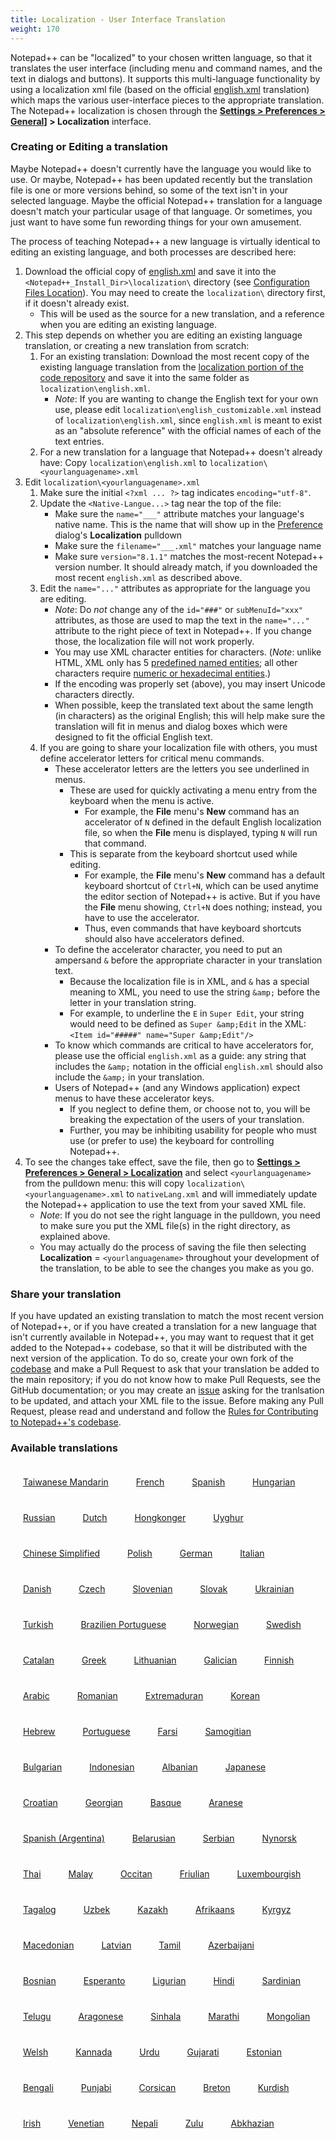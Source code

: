 ```yaml
---
title: Localization - User Interface Translation
weight: 170
---
```


Notepad++ can be "localized" to your chosen written language, so that it translates the user interface (including menu and command names, and the text in dialogs and buttons).  It supports this multi-language functionality by using a localization xml file (based on the official [english.xml](https://github.com/notepad-plus-plus/notepad-plus-plus/blob/master/PowerEditor/installer/nativeLang/english.xml) translation) which maps the various user-interface pieces to the appropriate translation.  The Notepad++ localization is chosen through the **[Settings > Preferences > General](../preferences/#general)] > Localization** interface.

### Creating or Editing a translation

Maybe Notepad++ doesn't currently have the language you would like to use.  Or maybe, Notepad++ has been updated recently but the translation file is one or more versions behind, so some of the text isn't in your selected language.  Maybe the official Notepad++ translation for a language doesn't match your particular usage of that language.  Or sometimes, you just want to have some fun rewording things for your own amusement.

The process of teaching Notepad++ a new language is virtually identical to editing an existing language, and both processes are described here:

1. Download the official copy of [english.xml](https://github.com/notepad-plus-plus/notepad-plus-plus/blob/master/PowerEditor/installer/nativeLang/english.xml) and save it into the `<Notepad++_Install_Dir>\localization\` directory (see [Configuration Files Location](../config-files/#configuration-files-location)).  You may need to create the `localization\` directory first, if it doesn't already exist.
    * This will be used as the source for a new translation, and a reference when you are editing an existing language.
3. This step depends on whether you are editing an existing language translation, or creating a new translation from scratch:
    1. For an existing translation: Download the most recent copy of the existing language translation from the [localization portion of the code repository](https://github.com/notepad-plus-plus/notepad-plus-plus/tree/master/PowerEditor/installer/nativeLang) and save it into the same folder as `localization\english.xml`.
        * _Note_: If you are wanting to change the English text for your own use, please edit `localization\english_customizable.xml` instead of `localization\english.xml`, since `english.xml` is meant to exist as an "absolute reference" with the official names of each of the text entries.
    2. For a new translation for a language that Notepad++ doesn't already have: Copy `localization\english.xml` to `localization\<yourlanguagename>.xml`
4. Edit `localization\<yourlanguagename>.xml`
    1. Make sure the initial `<?xml ... ?>` tag indicates `encoding="utf-8"`.
    2. Update the `<Native-Langue...>` tag near the top of the file:
        * Make sure the `name="___"` attribute matches your language's native name.  This is the name that will show up in the [Preference](../preferences/#general) dialog's **Localization** pulldown
        * Make sure the `filename="___.xml"` matches your language name
        * Make sure `version="8.1.1"` matches the most-recent Notepad++ version number.  It should already match, if you downloaded the most recent `english.xml` as described above.
    3. Edit the `name="..."` attributes as appropriate for the language you are editing.
        * _Note_: Do _not_ change any of the `id="###"` or `subMenuId="xxx"` attributes, as those are used to map the text in the `name="..."` attribute to the right piece of text in Notepad++.  If you change those, the localization file will not work properly.
        * You may use XML character entities for characters.  (_Note_: unlike HTML, XML only has 5 [predefined named entities](https://en.wikipedia.org/wiki/List_of_XML_and_HTML_character_entity_references#Predefined_entities_in_XML "XML Entity List"); all other characters require [numeric or hexadecimal entities](https://en.wikipedia.org/wiki/List_of_XML_and_HTML_character_entity_references#Character_reference_overview).)
        * If the encoding was properly set (above), you may insert Unicode characters directly.
        * When possible, keep the translated text about the same length (in characters) as the original English; this will help make sure the translation will fit in menus and dialog boxes which were designed to fit the official English text.
    4. If you are going to share your localization file with others, you must define accelerator letters for critical menu commands.
        - These accelerator letters are the letters you see underlined in menus.
            - These are used for quickly activating a menu entry from the keyboard when the menu is active.
                - For example, the **File** menu's **New** command has an accelerator of `N` defined in the default English localization file, so when the **File** menu is displayed, typing `N` will run that command.
            - This is separate from the keyboard shortcut used while editing.
                - For example, the **File** menu's **New** command has a default keyboard shortcut of `Ctrl+N`, which can be used anytime the editor section of Notepad++ is active.  But if you have the **File** menu showing, `Ctrl+N` does nothing; instead, you have to use the accelerator.
                - Thus, even commands that have keyboard shortcuts should also have accelerators defined.
        - To define the accelerator character, you need to put an ampersand `&` before the appropriate character in your translation text.
            - Because the localization file is in XML, and `&` has a special meaning to XML, you need to use the string `&amp;` before the letter in your translation string.
            - For example, to underline the `E` in `Super Edit`, your string would need to be defined as `Super &amp;Edit` in the XML: `<Item id="#####" name="Super &amp;Edit"/>`
        - To know which commands are critical to have accelerators for, please use the official `english.xml` as a guide: any string that includes the `&amp;` notation in the official `english.xml` should also include the `&amp;` in your translation.
        - Users of Notepad++ (and any Windows application) expect menus to have these accelerator keys.
            - If you neglect to define them, or choose not to, you will be breaking the expectation of the users of your translation.
            - Further, you may be inhibiting usability for people who must use (or prefer to use) the keyboard for controlling Notepad++.
5. To see the changes take effect, save the file, then go to [**Settings > Preferences > General > Localization**](../preferences/#general) and select `<yourlanguagename>` from the pulldown menu: this will copy `localization\<yourlanguagename>.xml` to `nativeLang.xml` and will immediately update the Notepad++ application to use the text from your saved XML file.
    * _Note_: If you do not see the right language in the pulldown, you need to make sure you put the XML file(s) in the right directory, as explained above.
    * You may actually do the process of saving the file then selecting **Localization** = `<yourlanguagename>` throughout your development of the translation, to be able to see the changes you make as you go.

### Share your translation

If you have updated an existing translation to match the most recent version of Notepad++, or if you have created a translation for a new language that isn't currently available in Notepad++, you may want to request that it get added to the Notepad++ codebase, so that it will be distributed with the next version of the application.  To do so, create your own fork of the [codebase](https://github.com/notepad-plus-plus/notepad-plus-plus/) and make a Pull Request to ask that your translation be added to the main repository; if you do not know how to make Pull Requests, see the GitHub documentation; or you may create an [issue](https://github.com/notepad-plus-plus/notepad-plus-plus/issues) asking for the tranlsation to be updated, and attach your XML file to the issue.  Before making any Pull Request, please read and understand and follow the [Rules for Contributing to Notepad++'s codebase](https://github.com/notepad-plus-plus/notepad-plus-plus/blob/master/CONTRIBUTING.md).

### Available translations

<div>

<div align="center" style="margin: 20px; display: inline-block;">
<a href="https://github.com/notepad-plus-plus/notepad-plus-plus/blob/master/PowerEditor/installer/nativeLang/taiwaneseMandarin.xml" target="_blank"> <img src="/docs/images/flags/fTaiwan.png" alt="" border="0" /><br/> Taiwanese Mandarin</a>
</div>

<div align="center" style="margin: 20px; display: inline-block;">
<a href="https://github.com/notepad-plus-plus/notepad-plus-plus/blob/master/PowerEditor/installer/nativeLang/french.xml" target="_blank"><img src="/docs/images/flags/fFrance.png" alt="" border="0" /><br/> French</a>
</div>

<div align="center" style="margin: 20px; display: inline-block;">
<a href="https://github.com/notepad-plus-plus/notepad-plus-plus/blob/master/PowerEditor/installer/nativeLang/spanish.xml" target="_blank"><img src="/docs/images/flags/fSpain.png" alt="" border="0" /><br/> Spanish</a>
</div>

<div align="center" style="margin: 20px; display: inline-block;">
<a href="https://github.com/notepad-plus-plus/notepad-plus-plus/blob/master/PowerEditor/installer/nativeLang/hungarian.xml" target="_blank"><img src="/docs/images/flags/fHungary.png" alt="" border="0" /><br/> Hungarian</a>
</div>

<div align="center" style="margin: 20px; display: inline-block;">
<a href="https://github.com/notepad-plus-plus/notepad-plus-plus/blob/master/PowerEditor/installer/nativeLang/russian.xml" target="_blank"><img src="/docs/images/flags/fRussia.png" alt="" border="0" /><br/> Russian</a>
</div>

<div align="center" style="margin: 20px; display: inline-block;">
<a href="https://github.com/notepad-plus-plus/notepad-plus-plus/blob/master/PowerEditor/installer/nativeLang/dutch.xml" target="_blank"><img src="/docs/images/flags/fNetherlands.png" alt="" border="0" /><br/> Dutch</a>
</div>

<div align="center" style="margin: 20px; display: inline-block;">
<a href="https://github.com/notepad-plus-plus/notepad-plus-plus/blob/master/PowerEditor/installer/nativeLang/hongKongCantonese.xml" target="_blank"><img src="/docs/images/flags/fHongKong.png" alt="" border="0" /><br/> Hongkonger</a>
</div>

<div align="center" style="margin: 20px; display: inline-block;">
<a href="https://github.com/notepad-plus-plus/notepad-plus-plus/blob/master/PowerEditor/installer/nativeLang/uyghur.xml" target="_blank"><img src="/docs/images/flags/fEastTurkestan.png" alt="" border="0" /><br/> Uyghur</a>
</div>

<div align="center" style="margin: 20px; display: inline-block;">
<a href="https://github.com/notepad-plus-plus/notepad-plus-plus/blob/master/PowerEditor/installer/nativeLang/chineseSimplified.xml" target="_blank"><img src="/docs/images/flags/fChina.png" alt="" border="0" /><br/> Chinese Simplified</a>
</div>

<div align="center" style="margin: 20px; display: inline-block;">
<a href="https://github.com/notepad-plus-plus/notepad-plus-plus/blob/master/PowerEditor/installer/nativeLang/polish.xml" target="_blank"><img src="/docs/images/flags/fPoland.png" alt="" border="0" /><br/> Polish</a>
</div>

<div align="center" style="margin: 20px; display: inline-block;">
<a href="https://github.com/notepad-plus-plus/notepad-plus-plus/blob/master/PowerEditor/installer/nativeLang/german.xml" target="_blank"><img src="/docs/images/flags/fGermany.png" alt="" border="0" /><br/> German</a>
</div>

<div align="center" style="margin: 20px; display: inline-block;">
<a href="https://github.com/notepad-plus-plus/notepad-plus-plus/blob/master/PowerEditor/installer/nativeLang/italian.xml" target="_blank"><img src="/docs/images/flags/fItaly.png" alt="" border="0" /><br/> Italian</a>
</div>

<div align="center" style="margin: 20px; display: inline-block;">
<a href="https://github.com/notepad-plus-plus/notepad-plus-plus/blob/master/PowerEditor/installer/nativeLang/danish.xml" target="_blank"><img src="/docs/images/flags/fDenmark.png" alt="" border="0" /><br/> Danish</a>
</div>

<div align="center" style="margin: 20px; display: inline-block;">
<a href="https://github.com/notepad-plus-plus/notepad-plus-plus/blob/master/PowerEditor/installer/nativeLang/czech.xml" target="_blank"><img src="/docs/images/flags/fCzech.png" alt="" border="0" /><br/> Czech</a>
</div>

<div align="center" style="margin: 20px; display: inline-block;">
<a href="https://github.com/notepad-plus-plus/notepad-plus-plus/blob/master/PowerEditor/installer/nativeLang/slovenian.xml" target="_blank"><img src="/docs/images/flags/fSlovenia.png" alt="" border="0" /><br/> Slovenian</a>
</div>

<div align="center" style="margin: 20px; display: inline-block;">
<a href="https://github.com/notepad-plus-plus/notepad-plus-plus/blob/master/PowerEditor/installer/nativeLang/slovak.xml" target="_blank"><img src="/docs/images/flags/fSlovakia.png" alt="" border="0" /><br/> Slovak</a>
</div>

<div align="center" style="margin: 20px; display: inline-block;">
<a href="https://github.com/notepad-plus-plus/notepad-plus-plus/blob/master/PowerEditor/installer/nativeLang/ukrainian.xml" target="_blank"><img src="/docs/images/flags/fUkraine.png" alt="" border="0" /><br/> Ukrainian</a>
</div>

<div align="center" style="margin: 20px; display: inline-block;">
<a href="https://github.com/notepad-plus-plus/notepad-plus-plus/blob/master/PowerEditor/installer/nativeLang/turkish.xml" target="_blank"><img src="/docs/images/flags/fTurkey.png" alt="" border="0" /><br/> Turkish</a>
</div>

<div align="center" style="margin: 20px; display: inline-block;">
<a href="https://github.com/notepad-plus-plus/notepad-plus-plus/blob/master/PowerEditor/installer/nativeLang/brazilian_portuguese.xml" target="_blank"><img src="/docs/images/flags/fBrazil.png" alt="" border="0" /><br/> Brazilien Portuguese</a>
</div>

<div align="center" style="margin: 20px; display: inline-block;">
<a href="https://github.com/notepad-plus-plus/notepad-plus-plus/blob/master/PowerEditor/installer/nativeLang/norwegian.xml" target="_blank"><img src="/docs/images/flags/fNorway.png" alt="" border="0" /><br/> Norwegian</a>
</div>

<div align="center" style="margin: 20px; display: inline-block;">
<a href="https://github.com/notepad-plus-plus/notepad-plus-plus/blob/master/PowerEditor/installer/nativeLang/swedish.xml" target="_blank"><img src="/docs/images/flags/fSweden.png" alt="" border="0" /><br/> Swedish</a>
</div>

<div align="center" style="margin: 20px; display: inline-block;">
<a href="https://github.com/notepad-plus-plus/notepad-plus-plus/blob/master/PowerEditor/installer/nativeLang/catalan.xml" target="_blank"><img src="/docs/images/flags/fCatalunya.png" alt="" border="0" /><br/> Catalan</a>
</div>

<div align="center" style="margin: 20px; display: inline-block;">
<a href="https://github.com/notepad-plus-plus/notepad-plus-plus/blob/master/PowerEditor/installer/nativeLang/greek.xml" target="_blank"><img src="/docs/images/flags/fGreece.png" alt="" border="0" /><br/> Greek</a>
</div>

<div align="center" style="margin: 20px; display: inline-block;">
<a href="https://github.com/notepad-plus-plus/notepad-plus-plus/blob/master/PowerEditor/installer/nativeLang/lithuanian.xml" target="_blank"><img src="/docs/images/flags/fLithuania.png" alt="" border="0" /><br/> Lithuanian</a>
</div>

<div align="center" style="margin: 20px; display: inline-block;">
<a href="https://github.com/notepad-plus-plus/notepad-plus-plus/blob/master/PowerEditor/installer/nativeLang/galician.xml" target="_blank"><img src="/docs/images/flags/fGalicia.png" alt="" border="0" /><br/> Galician</a>
</div>

<div align="center" style="margin: 20px; display: inline-block;">
<a href="https://github.com/notepad-plus-plus/notepad-plus-plus/blob/master/PowerEditor/installer/nativeLang/finnish.xml" target="_blank"><img src="/docs/images/flags/fFinland.png" alt="" border="0" /><br/> Finnish</a>
</div>


<div align="center" style="margin: 20px; display: inline-block;">
<a href="https://github.com/notepad-plus-plus/notepad-plus-plus/blob/master/PowerEditor/installer/nativeLang/arabic.xml" target="_blank"><img src="/docs/images/flags/fPalestinie.png" alt="" border="0" /><br/> Arabic</a>
</div>


<div align="center" style="margin: 20px; display: inline-block;">
<a href="https://github.com/notepad-plus-plus/notepad-plus-plus/blob/master/PowerEditor/installer/nativeLang/romanian.xml" target="_blank"><img src="/docs/images/flags/fRomania.png" alt="" border="0" /><br/> Romanian</a>
</div>


<div align="center" style="margin: 20px; display: inline-block;">
<a href="https://github.com/notepad-plus-plus/notepad-plus-plus/blob/master/PowerEditor/installer/nativeLang/extremaduran.xml" target="_blank"><img src="/docs/images/flags/fExtremadura.png" alt="" border="0" /><br/> Extremaduran</a>
</div>


<div align="center" style="margin: 20px; display: inline-block;">
<a href="https://github.com/notepad-plus-plus/notepad-plus-plus/blob/master/PowerEditor/installer/nativeLang/korean.xml" target="_blank"><img src="/docs/images/flags/fKorea.png" alt="" border="0" /><br/> Korean</a>
</div>

<div align="center" style="margin: 20px; display: inline-block;">
<a href="https://github.com/notepad-plus-plus/notepad-plus-plus/blob/master/PowerEditor/installer/nativeLang/hebrew.xml" target="_blank"><img src="/docs/images/flags/fIsrael.png" alt="" border="0" /><br/> Hebrew</a>
</div>

<div align="center" style="margin: 20px; display: inline-block;">
<a href="https://github.com/notepad-plus-plus/notepad-plus-plus/blob/master/PowerEditor/installer/nativeLang/portuguese.xml" target="_blank"><img src="/docs/images/flags/fPortugal.png" alt="" border="0" /><br/> Portuguese</a>
</div>

<div align="center" style="margin: 20px; display: inline-block;">
<a href="https://github.com/notepad-plus-plus/notepad-plus-plus/blob/master/PowerEditor/installer/nativeLang/farsi.xml" target="_blank"><img src="/docs/images/flags/fIran.png" alt="" border="0" /><br/> Farsi</a>
</div>

<div align="center" style="margin: 20px; display: inline-block;">
<a href="https://github.com/notepad-plus-plus/notepad-plus-plus/blob/master/PowerEditor/installer/nativeLang/samogitian.xml" target="_blank"><img src="/docs/images/flags/fSamogitia.png" alt="" border="0" /><br/> Samogitian</a>
</div>

<div align="center" style="margin: 20px; display: inline-block;">
<a href="https://github.com/notepad-plus-plus/notepad-plus-plus/blob/master/PowerEditor/installer/nativeLang/bulgarian.xml" target="_blank"><img src="/docs/images/flags/fBulgaria.png" alt="" border="0" /><br/> Bulgarian</a>
</div>

<div align="center" style="margin: 20px; display: inline-block;">
<a href="https://github.com/notepad-plus-plus/notepad-plus-plus/blob/master/PowerEditor/installer/nativeLang/indonesian.xml" target="_blank"><img src="/docs/images/flags/fIndonesia.png" alt="" border="0" /><br/> Indonesian</a>
</div>

<div align="center" style="margin: 20px; display: inline-block;">
<a href="https://github.com/notepad-plus-plus/notepad-plus-plus/blob/master/PowerEditor/installer/nativeLang/albanian.xml" target="_blank"><img src="/docs/images/flags/fAlbania.png" alt="" border="0" /><br/> Albanian</a>
</div>

<div align="center" style="margin: 20px; display: inline-block;">
<a href="https://github.com/notepad-plus-plus/notepad-plus-plus/blob/master/PowerEditor/installer/nativeLang/japanese.xml" target="_blank"><img src="/docs/images/flags/fJapan.png" alt="" border="0" /><br/> Japanese</a>
</div>

<div align="center" style="margin: 20px; display: inline-block;">
<a href="https://github.com/notepad-plus-plus/notepad-plus-plus/blob/master/PowerEditor/installer/nativeLang/croatian.xml" target="_blank"><img src="/docs/images/flags/fCroatia.png" alt="" border="0" /><br/> Croatian</a>
</div>

<div align="center" style="margin: 20px; display: inline-block;">
<a href="https://github.com/notepad-plus-plus/notepad-plus-plus/blob/master/PowerEditor/installer/nativeLang/georgian.xml" target="_blank"><img src="/docs/images/flags/fGeorgia.png" alt="" border="0" /><br/> Georgian</a>
</div>

<div align="center" style="margin: 20px; display: inline-block;">
<a href="https://github.com/notepad-plus-plus/notepad-plus-plus/blob/master/PowerEditor/installer/nativeLang/basque.xml" target="_blank"><img src="/docs/images/flags/fBasque.png" alt="" border="0" /><br/> Basque</a>
</div>

<div align="center" style="margin: 20px; display: inline-block;">
<a href="https://github.com/notepad-plus-plus/notepad-plus-plus/blob/master/PowerEditor/installer/nativeLang/aranese.xml" target="_blank"><img src="/docs/images/flags/fValdAran.png" alt="" border="0" /><br/> Aranese</a>
</div>

<div align="center" style="margin: 20px; display: inline-block;">
<a href="https://github.com/notepad-plus-plus/notepad-plus-plus/blob/master/PowerEditor/installer/nativeLang/spanish_ar.xml" target="_blank"><img src="/docs/images/flags/fArgentine.png" alt="" border="0" /><br/> Spanish (Argentina)</a>
</div>

<div align="center" style="margin: 20px; display: inline-block;">
<a href="https://github.com/notepad-plus-plus/notepad-plus-plus/blob/master/PowerEditor/installer/nativeLang/belarusian.xml" target="_blank"><img src="/docs/images/flags/fBelarus.png" alt="" border="0" /><br/> Belarusian</a>
</div>

<div align="center" style="margin: 20px; display: inline-block;">
<a href="https://github.com/notepad-plus-plus/notepad-plus-plus/blob/master/PowerEditor/installer/nativeLang/serbian.xml" target="_blank"><img src="/docs/images/flags/fSerbia.png" alt="" border="0" /><br/> Serbian</a>
</div>

<div align="center" style="margin: 20px; display: inline-block;">
<a href="https://github.com/notepad-plus-plus/notepad-plus-plus/blob/master/PowerEditor/installer/nativeLang/nynorsk.xml" target="_blank"><img src="/docs/images/flags/fNorway.png" alt="" border="0" /><br/> Nynorsk</a>
</div>

<div align="center" style="margin: 20px; display: inline-block;">
<a href="https://github.com/notepad-plus-plus/notepad-plus-plus/blob/master/PowerEditor/installer/nativeLang/thai.xml" target="_blank"><img src="/docs/images/flags/fThailand.png" alt="" border="0" /><br/> Thai</a>
</div>

<div align="center" style="margin: 20px; display: inline-block;">
<a href="https://github.com/notepad-plus-plus/notepad-plus-plus/blob/master/PowerEditor/installer/nativeLang/malay.xml" target="_blank"><img src="/docs/images/flags/fMalaysia.png" alt="" border="0" /><br/> Malay</a>
</div>

<div align="center" style="margin: 20px; display: inline-block;">
<a href="https://github.com/notepad-plus-plus/notepad-plus-plus/blob/master/PowerEditor/installer/nativeLang/occitan.xml" target="_blank"><img src="/docs/images/flags/fOccitanie.png" alt="" border="0" /><br/> Occitan</a>
</div>

<div align="center" style="margin: 20px; display: inline-block;">
<a href="https://github.com/notepad-plus-plus/notepad-plus-plus/blob/master/PowerEditor/installer/nativeLang/friulian.xml" target="_blank"><img src="/docs/images/flags/fFriuli.png" alt="" border="0" /><br/> Friulian</a>
</div>

<div align="center" style="margin: 20px; display: inline-block;">
<a href="https://github.com/notepad-plus-plus/notepad-plus-plus/blob/master/PowerEditor/installer/nativeLang/luxembourgish.xml" target="_blank"><img src="/docs/images/flags/fLuxembourgish.png" alt="" border="0" /><br/> Luxembourgish</a>
</div>

<div align="center" style="margin: 20px; display: inline-block;">
<a href="https://github.com/notepad-plus-plus/notepad-plus-plus/blob/master/PowerEditor/installer/nativeLang/tagalog.xml" target="_blank"><img src="/docs/images/flags/fPhilippines.png" alt="" border="0" /><br/> Tagalog</a>
</div>

<div align="center" style="margin: 20px; display: inline-block;">
<a href="https://github.com/notepad-plus-plus/notepad-plus-plus/blob/master/PowerEditor/installer/nativeLang/uzbek.xml" target="_blank"><img src="/docs/images/flags/fUzbekistan.png" alt="" border="0" /><br/> Uzbek</a>
</div>

<div align="center" style="margin: 20px; display: inline-block;">
<a href="https://github.com/notepad-plus-plus/notepad-plus-plus/blob/master/PowerEditor/installer/nativeLang/kazakh.xml" target="_blank"><img src="/docs/images/flags/fKazakhstan.png" alt="" border="0" /><br/> Kazakh</a>
</div>

<div align="center" style="margin: 20px; display: inline-block;">
<a href="https://github.com/notepad-plus-plus/notepad-plus-plus/blob/master/PowerEditor/installer/nativeLang/afrikaans.xml" target="_blank"><img src="/docs/images/flags/fSouthAfrica.png" alt="" border="0" /><br/> Afrikaans</a>
</div>

<div align="center" style="margin: 20px; display: inline-block;">
<a href="https://github.com/notepad-plus-plus/notepad-plus-plus/blob/master/PowerEditor/installer/nativeLang/kyrgyz.xml" target="_blank"><img src="/docs/images/flags/fKyrgyzstan.png" alt="" border="0" /><br/> Kyrgyz</a>
</div>

<div align="center" style="margin: 20px; display: inline-block;">
<a href="https://github.com/notepad-plus-plus/notepad-plus-plus/blob/master/PowerEditor/installer/nativeLang/macedonian.xml" target="_blank"><img src="/docs/images/flags/fMacedonia.png" alt="" border="0" /><br/> Macedonian</a>
</div>

<div align="center" style="margin: 20px; display: inline-block;">
<a href="https://github.com/notepad-plus-plus/notepad-plus-plus/blob/master/PowerEditor/installer/nativeLang/latvian.xml" target="_blank"><img src="/docs/images/flags/fLatvian.png" alt="" border="0" /><br/> Latvian</a>
</div>

<div align="center" style="margin: 20px; display: inline-block;">
<a href="https://github.com/notepad-plus-plus/notepad-plus-plus/blob/master/PowerEditor/installer/nativeLang/tamil.xml" target="_blank"><img src="/docs/images/flags/fIndia.png" alt="" border="0" /><br/> Tamil</a>
</div>

<div align="center" style="margin: 20px; display: inline-block;">
<a href="https://github.com/notepad-plus-plus/notepad-plus-plus/blob/master/PowerEditor/installer/nativeLang/azerbaijani.xml" target="_blank"><img src="/docs/images/flags/fAzerbaijan.png" alt="" border="0" /><br/> Azerbaijani</a>
</div>

<div align="center" style="margin: 20px; display: inline-block;">
<a href="https://github.com/notepad-plus-plus/notepad-plus-plus/blob/master/PowerEditor/installer/nativeLang/bosnian.xml" target="_blank"><img src="/docs/images/flags/fBosnia.png" alt="" border="0" /><br/> Bosnian</a>
</div>

<div align="center" style="margin: 20px; display: inline-block;">
<a href="https://github.com/notepad-plus-plus/notepad-plus-plus/blob/master/PowerEditor/installer/nativeLang/esperanto.xml" target="_blank"><img src="/docs/images/flags/fEsperanto.png" alt="" border="0" /><br/> Esperanto</a>
</div>

<div align="center" style="margin: 20px; display: inline-block;">
<a href="https://github.com/notepad-plus-plus/notepad-plus-plus/blob/master/PowerEditor/installer/nativeLang/ligurian.xml" target="_blank"><img src="/docs/images/flags/fLiguria.png" alt="" border="0" /><br/> Ligurian</a>
</div>

<div align="center" style="margin: 20px; display: inline-block;">
<a href="https://github.com/notepad-plus-plus/notepad-plus-plus/blob/master/PowerEditor/installer/nativeLang/hindi.xml" target="_blank"><img src="/docs/images/flags/fIndia.png" alt="" border="0" /><br/> Hindi</a>
</div>

<div align="center" style="margin: 20px; display: inline-block;">
<a href="https://github.com/notepad-plus-plus/notepad-plus-plus/blob/master/PowerEditor/installer/nativeLang/sardinian.xml" target="_blank"><img src="/docs/images/flags/fSardinia.png" alt="" border="0" /><br/> Sardinian</a>
</div>

<div align="center" style="margin: 20px; display: inline-block;">
<a href="https://github.com/notepad-plus-plus/notepad-plus-plus/blob/master/PowerEditor/installer/nativeLang/telugu.xml" target="_blank"><img src="/docs/images/flags/fIndia.png" alt="" border="0" /><br/> Telugu</a>
</div>

<div align="center" style="margin: 20px; display: inline-block;">
<a href="https://github.com/notepad-plus-plus/notepad-plus-plus/blob/master/PowerEditor/installer/nativeLang/aragonese.xml" target="_blank"><img src="/docs/images/flags/fAragon.png" alt="" border="0" /><br/> Aragonese</a>
</div>

<div align="center" style="margin: 20px; display: inline-block;">
<a href="https://github.com/notepad-plus-plus/notepad-plus-plus/blob/master/PowerEditor/installer/nativeLang/sinhala.xml" target="_blank"><img src="/docs/images/flags/fSriLanka.png" alt="" border="0" /><br/> Sinhala</a>
</div>

<div align="center" style="margin: 20px; display: inline-block;">
<a href="https://github.com/notepad-plus-plus/notepad-plus-plus/blob/master/PowerEditor/installer/nativeLang/marathi.xml" target="_blank"><img src="/docs/images/flags/fIndia.png" alt="" border="0" /><br/> Marathi</a>
</div>

<div align="center" style="margin: 20px; display: inline-block;">
<a href="https://github.com/notepad-plus-plus/notepad-plus-plus/blob/master/PowerEditor/installer/nativeLang/mongolian.xml" target="_blank"><img src="/docs/images/flags/fMongolia.png" alt="" border="0" /><br/> Mongolian</a>
</div>

<div align="center" style="margin: 20px; display: inline-block;">
<a href="https://github.com/notepad-plus-plus/notepad-plus-plus/blob/master/PowerEditor/installer/nativeLang/welsh.xml" target="_blank"><img src="/docs/images/flags/fWales.png" alt="" border="0" /><br/> Welsh</a>
</div>

<div align="center" style="margin: 20px; display: inline-block;">
<a href="https://github.com/notepad-plus-plus/notepad-plus-plus/blob/master/PowerEditor/installer/nativeLang/kannada.xml" target="_blank"><img src="/docs/images/flags/fIndia.png" alt="" border="0" /><br/> Kannada</a>
</div>

<div align="center" style="margin: 20px; display: inline-block;">
<a href="https://github.com/notepad-plus-plus/notepad-plus-plus/blob/master/PowerEditor/installer/nativeLang/urdu.xml" target="_blank"><img src="/docs/images/flags/fPakistan.png" alt="" border="0" /><br/> Urdu</a>
</div>

<div align="center" style="margin: 20px; display: inline-block;">
<a href="https://github.com/notepad-plus-plus/notepad-plus-plus/blob/master/PowerEditor/installer/nativeLang/gujarati.xml" target="_blank"><img src="/docs/images/flags/fIndia.png" alt="" border="0" /><br/> Gujarati</a>
</div>

<div align="center" style="margin: 20px; display: inline-block;">
<a href="https://github.com/notepad-plus-plus/notepad-plus-plus/blob/master/PowerEditor/installer/nativeLang/estonian.xml" target="_blank"><img src="/docs/images/flags/fEstonia.png" alt="" border="0" /><br/> Estonian</a>
</div>

<div align="center" style="margin: 20px; display: inline-block;">
<a href="https://github.com/notepad-plus-plus/notepad-plus-plus/blob/master/PowerEditor/installer/nativeLang/bengali.xml" target="_blank"><img src="/docs/images/flags/fIndia.png" alt="" border="0" /><br/> Bengali</a>
</div>

<div align="center" style="margin: 20px; display: inline-block;">
<a href="https://github.com/notepad-plus-plus/notepad-plus-plus/blob/master/PowerEditor/installer/nativeLang/punjabi.xml" target="_blank"><img src="/docs/images/flags/fIndia.png" alt="" border="0" /><br/> Punjabi</a>
</div>

<div align="center" style="margin: 20px; display: inline-block;">
<a href="https://github.com/notepad-plus-plus/notepad-plus-plus/blob/master/PowerEditor/installer/nativeLang/corsican.xml" target="_blank"><img src="/docs/images/flags/fCorsica.png" alt="" border="0" /><br/> Corsican</a>
</div>

<div align="center" style="margin: 20px; display: inline-block;">
<a href="https://github.com/notepad-plus-plus/notepad-plus-plus/blob/master/PowerEditor/installer/nativeLang/breton.xml" target="_blank"><img src="/docs/images/flags/fBrittany.png" alt="" border="0" /><br/> Breton</a>
</div>

<div align="center" style="margin: 20px; display: inline-block;">
<a href="https://github.com/notepad-plus-plus/notepad-plus-plus/blob/master/PowerEditor/installer/nativeLang/kurdish.xml" target="_blank"><img src="/docs/images/flags/fKurdistan.png" alt="" border="0" /><br/> Kurdish</a>
</div>
<div align="center" style="margin: 20px; display: inline-block;">
<a href="https://github.com/notepad-plus-plus/notepad-plus-plus/blob/master/PowerEditor/installer/nativeLang/irish.xml" target="_blank"><img src="/docs/images/flags/fIreland.png" alt="" border="0" /><br/> Irish</a>
</div>

<div align="center" style="margin: 20px; display: inline-block;">
<a href="https://github.com/notepad-plus-plus/notepad-plus-plus/blob/master/PowerEditor/installer/nativeLang/venetian.xml" target="_blank"><img src="/docs/images/flags/fVeneto.png" alt="" border="0" /><br/> Venetian</a>
</div>

<div align="center" style="margin: 20px; display: inline-block;">
<a href="https://github.com/notepad-plus-plus/notepad-plus-plus/blob/master/PowerEditor/installer/nativeLang/nepali.xml" target="_blank"><img src="/docs/images/flags/fNepal.png" alt="" border="0" /><br/> Nepali</a>
</div>

<div align="center" style="margin: 20px; display: inline-block;">
<a href="https://github.com/notepad-plus-plus/notepad-plus-plus/blob/master/PowerEditor/installer/nativeLang/zulu.xml" target="_blank"><img src="/docs/images/flags/fZululand.png" alt="" border="0" /><br/> Zulu</a>
</div>

<div align="center" style="margin: 20px; display: inline-block;">
<a href="https://github.com/notepad-plus-plus/notepad-plus-plus/blob/master/PowerEditor/installer/nativeLang/abkhazian.xml" target="_blank"><img src="/docs/images/flags/fAbkhazia.png" alt="" border="0" /><br/> Abkhazian</a>
</div>

</div>
